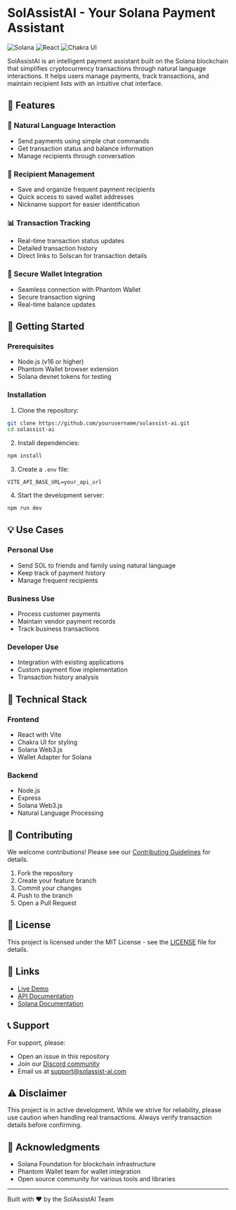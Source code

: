 # SolAssistAI - Your Solana Payment Assistant

![Solana](https://img.shields.io/badge/Solana-black?style=for-the-badge&logo=solana)
![React](https://img.shields.io/badge/React-61DAFB?style=for-the-badge&logo=react&logoColor=black)
![Chakra UI](https://img.shields.io/badge/Chakra_UI-319795?style=for-the-badge&logo=chakra-ui&logoColor=white)

SolAssistAI is an intelligent payment assistant built on the Solana blockchain that simplifies cryptocurrency transactions through natural language interactions. It helps users manage payments, track transactions, and maintain recipient lists with an intuitive chat interface.

## 🌟 Features

### 💬 Natural Language Interaction
- Send payments using simple chat commands
- Get transaction status and balance information
- Manage recipients through conversation

### 👥 Recipient Management
- Save and organize frequent payment recipients
- Quick access to saved wallet addresses
- Nickname support for easier identification

### 📊 Transaction Tracking
- Real-time transaction status updates
- Detailed transaction history
- Direct links to Solscan for transaction details

### 🔐 Secure Wallet Integration
- Seamless connection with Phantom Wallet
- Secure transaction signing
- Real-time balance updates

## 🚀 Getting Started

### Prerequisites
- Node.js (v16 or higher)
- Phantom Wallet browser extension
- Solana devnet tokens for testing

### Installation

1. Clone the repository:
```bash
git clone https://github.com/yourusername/solassist-ai.git
cd solassist-ai
```

2. Install dependencies:
```bash
npm install
```

3. Create a `.env` file:
```env
VITE_API_BASE_URL=your_api_url
```

4. Start the development server:
```bash
npm run dev
```

## 💡 Use Cases

### Personal Use
- Send SOL to friends and family using natural language
- Keep track of payment history
- Manage frequent recipients

### Business Use
- Process customer payments
- Maintain vendor payment records
- Track business transactions

### Developer Use
- Integration with existing applications
- Custom payment flow implementation
- Transaction history analysis

## 🔧 Technical Stack

### Frontend
- React with Vite
- Chakra UI for styling
- Solana Web3.js
- Wallet Adapter for Solana

### Backend
- Node.js
- Express
- Solana Web3.js
- Natural Language Processing

## 🤝 Contributing

We welcome contributions! Please see our [Contributing Guidelines](CONTRIBUTING.md) for details.

1. Fork the repository
2. Create your feature branch
3. Commit your changes
4. Push to the branch
5. Open a Pull Request

## 📜 License

This project is licensed under the MIT License - see the [LICENSE](LICENSE) file for details.

## 🔗 Links

- [Live Demo](https://solassist-ai.com)
- [API Documentation](https://docs.solassist-ai.com)
- [Solana Documentation](https://docs.solana.com)

## 📞 Support

For support, please:
- Open an issue in this repository
- Join our [Discord community](https://discord.gg/solassist)
- Email us at support@solassist-ai.com

## ⚠️ Disclaimer

This project is in active development. While we strive for reliability, please use caution when handling real transactions. Always verify transaction details before confirming.

## 🙏 Acknowledgments

- Solana Foundation for blockchain infrastructure
- Phantom Wallet team for wallet integration
- Open source community for various tools and libraries

---

Built with ❤️ by the SolAssistAI Team

